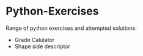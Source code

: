 # Python-Exercises
Range of python exercises and attempted solutions:

* Grade Calulator
* Shape side descriptor
